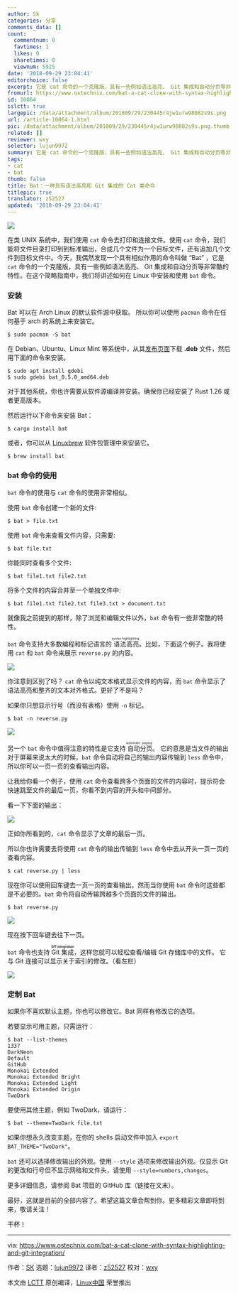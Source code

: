 ```yaml
---
author: Sk
categories: 分享
comments_data: []
count:
  commentnum: 0
  favtimes: 1
  likes: 0
  sharetimes: 0
  viewnum: 5925
date: '2018-09-29 23:04:41'
editorchoice: false
excerpt: 它是 cat 命令的一个克隆版，具有一些例如语法高亮、 Git 集成和自动分页等非常酷的特性。
fromurl: https://www.ostechnix.com/bat-a-cat-clone-with-syntax-highlighting-and-git-integration/
id: 10064
islctt: true
largepic: /data/attachment/album/201809/29/230445r4jw1urw98082s9s.png
url: /article-10064-1.html
pic: /data/attachment/album/201809/29/230445r4jw1urw98082s9s.png.thumb.jpg
related: []
reviewer: wxy
selector: lujun9972
summary: 它是 cat 命令的一个克隆版，具有一些例如语法高亮、 Git 集成和自动分页等非常酷的特性。
tags:
- cat
- bat
thumb: false
title: Bat：一种具有语法高亮和 Git 集成的 Cat 类命令
titlepic: true
translator: z52527
updated: '2018-09-29 23:04:41'
---
```


![](/data/attachment/album/201809/29/230445r4jw1urw98082s9s.png)


在类 UNIX 系统中，我们使用 `cat` 命令去打印和连接文件。使用 `cat` 命令，我们能将文件目录打印到到标准输出，合成几个文件为一个目标文件，还有追加几个文件到目标文件中。今天，我偶然发现一个具有相似作用的命令叫做 “Bat” ，它是 `cat` 命令的一个克隆版，具有一些例如语法高亮、 Git 集成和自动分页等非常酷的特性。在这个简略指南中，我们将讲述如何在 Linux 中安装和使用 `bat` 命令。


### 安装


Bat 可以在 Arch Linux 的默认软件源中获取。 所以你可以使用 `pacman` 命令在任何基于 arch 的系统上来安装它。



```
$ sudo pacman -S bat
```

在 Debian、Ubuntu、Linux Mint 等系统中，从其[发布页面](https://github.com/sharkdp/bat/releases)下载 **.deb** 文件，然后用下面的命令来安装。



```
$ sudo apt install gdebi
$ sudo gdebi bat_0.5.0_amd64.deb
```

对于其他系统，你也许需要从软件源编译并安装。确保你已经安装了 Rust 1.26 或者更高版本。


然后运行以下命令来安装 Bat：



```
$ cargo install bat
```

或者，你可以从 [Linuxbrew](https://www.ostechnix.com/linuxbrew-common-package-manager-linux-mac-os-x/) 软件包管理中来安装它。



```
$ brew install bat
```

### bat 命令的使用


`bat` 命令的使用与 `cat` 命令的使用非常相似。


使用 `bat` 命令创建一个新的文件:



```
$ bat > file.txt
```

使用 `bat` 命令来查看文件内容，只需要:



```
$ bat file.txt
```

你能同时查看多个文件:



```
$ bat file1.txt file2.txt
```

将多个文件的内容合并至一个单独文件中:



```
$ bat file1.txt file2.txt file3.txt > document.txt
```

就像我之前提到的那样，除了浏览和编辑文件以外，`bat` 命令有一些非常酷的特性。


`bat` 命令支持大多数编程和标记语言的<ruby> 语法高亮 <rt>  syntax highlighting </rt></ruby>。比如，下面这个例子。我将使用 `cat` 和 `bat` 命令来展示 `reverse.py` 的内容。


![](/data/attachment/album/201809/29/230447q2rsnyifq9iiiyvn.png)


你注意到区别了吗？ `cat` 命令以纯文本格式显示文件的内容，而 `bat` 命令显示了语法高亮和整齐的文本对齐格式。更好了不是吗？


如果你只想显示行号（而没有表格）使用 `-n` 标记。



```
$ bat -n reverse.py
```

![](/data/attachment/album/201809/29/230447h0mmjpjokzpoohqb.png)


另一个 `bat` 命令中值得注意的特性是它支持<ruby> 自动分页 <rt>  automatic paging </rt></ruby>。 它的意思是当文件的输出对于屏幕来说太大的时候，`bat` 命令自动将自己的输出内容传输到 `less` 命令中，所以你可以一页一页的查看输出内容。


让我给你看一个例子，使用 `cat` 命令查看跨多个页面的文件的内容时，提示符会快速跳至文件的最后一页，你看不到内容的开头和中间部分。


看一下下面的输出：


![](/data/attachment/album/201809/29/230448aeax0yeseaygciy2.png)


正如你所看到的，`cat` 命令显示了文章的最后一页。


所以你也许需要去将使用 `cat` 命令的输出传输到 `less` 命令中去从开头一页一页的查看内容。



```
$ cat reverse.py | less
```

现在你可以使用回车键去一页一页的查看输出。然而当你使用 `bat` 命令时这些都是不必要的。`bat` 命令将自动传输跨越多个页面的文件的输出。



```
$ bat reverse.py
```

![](/data/attachment/album/201809/29/230449j69j3i01zlmvj8h1.png)


现在按下回车键去往下一页。


`bat` 命令也支持 <ruby> Git 集成 <rt>  <strong>   GIT integration  </strong> </rt></ruby>，这样您就可以轻松查看/编辑 Git 存储库中的文件。 它与 Git 连接可以显示关于索引的修改。（看左栏）


![](/data/attachment/album/201809/29/230450km3bo51tzgc3uc15.png)


### 定制 Bat


如果你不喜欢默认主题，你也可以修改它。Bat 同样有修改它的选项。


若要显示可用主题，只需运行：



```
$ bat --list-themes
1337
DarkNeon
Default
GitHub
Monokai Extended
Monokai Extended Bright
Monokai Extended Light
Monokai Extended Origin
TwoDark
```

要使用其他主题，例如 TwoDark，请运行：



```
$ bat --theme=TwoDark file.txt
```

如果你想永久改变主题，在你的 shells 启动文件中加入 `export BAT_THEME="TwoDark"`。


`bat` 还可以选择修改输出的外观。使用 `--style` 选项来修改输出外观。仅显示 Git 的更改和行号但不显示网格和文件头，请使用 `--style=numbers,changes`。


更多详细信息，请参阅 Bat 项目的 GitHub 库（链接在文末）。


最好，这就是目前的全部内容了。希望这篇文章会帮到你。更多精彩文章即将到来，敬请关注！


干杯！




---


via: <https://www.ostechnix.com/bat-a-cat-clone-with-syntax-highlighting-and-git-integration/>


作者：[SK](https://www.ostechnix.com/author/sk/) 选题：[lujun9972](https://github.com/lujun9972) 译者：[z52527](https://github.com/z52527) 校对：[wxy](https://github.com/wxy)


本文由 [LCTT](https://github.com/LCTT/TranslateProject) 原创编译，[Linux中国](https://linux.cn/) 荣誉推出